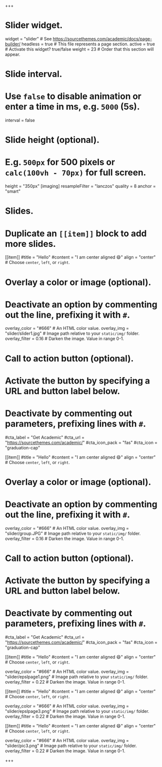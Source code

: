 +++
# Slider widget.
widget = "slider"  # See https://sourcethemes.com/academic/docs/page-builder/
headless = true  # This file represents a page section.
active = true  # Activate this widget? true/false
weight = 23  # Order that this section will appear.

# Slide interval.
# Use `false` to disable animation or enter a time in ms, e.g. `5000` (5s).
interval = false

# Slide height (optional).
# E.g. `500px` for 500 pixels or `calc(100vh - 70px)` for full screen.
height = "350px"
[imaging]
  resampleFilter = "lanczos"
  quality = 8
  anchor = "smart"
# Slides.
# Duplicate an `[[item]]` block to add more slides.


[[item]]
  #title = "Hello"
  #content = "I am center aligned :smile:"
  align = "center"  # Choose `center`, `left`, or `right`.

  # Overlay a color or image (optional).
  #   Deactivate an option by commenting out the line, prefixing it with `#`.
  overlay_color = "#666"  # An HTML color value.
  overlay_img = "slider/slider1.jpg"  # Image path relative to your `static/img/` folder.
  overlay_filter = 0.16  # Darken the image. Value in range 0-1.

  # Call to action button (optional).
  #   Activate the button by specifying a URL and button label below.
  #   Deactivate by commenting out parameters, prefixing lines with `#`.
  #cta_label = "Get Academic"
  #cta_url = "https://sourcethemes.com/academic/"
  #cta_icon_pack = "fas"
  #cta_icon = "graduation-cap"
  
  
[[item]]
  #title = "Hello"
  #content = "I am center aligned :smile:"
  align = "center"  # Choose `center`, `left`, or `right`.

  # Overlay a color or image (optional).
  #   Deactivate an option by commenting out the line, prefixing it with `#`.
  overlay_color = "#666"  # An HTML color value.
  overlay_img = "slider/group.JPG"  # Image path relative to your `static/img/` folder.
  overlay_filter = 0.16  # Darken the image. Value in range 0-1.

  # Call to action button (optional).
  #   Activate the button by specifying a URL and button label below.
  #   Deactivate by commenting out parameters, prefixing lines with `#`.
  #cta_label = "Get Academic"
  #cta_url = "https://sourcethemes.com/academic/"
  #cta_icon_pack = "fas"
  #cta_icon = "graduation-cap"  

[[item]]
  #title = "Hello"
  #content = "I am center aligned :smile:"
  align = "center"  # Choose `center`, `left`, or `right`.

  overlay_color = "#666"  # An HTML color value.
  overlay_img = "slider/epslpage1.png"  # Image path relative to your `static/img/` folder.
  overlay_filter = 0.22  # Darken the image. Value in range 0-1.

[[item]]
  #title = "Hello"
  #content = "I am center aligned :smile:"
  align = "center"  # Choose `center`, `left`, or `right`.

  overlay_color = "#666"  # An HTML color value.
  overlay_img = "slider/epslpage3.png"  # Image path relative to your `static/img/` folder.
  overlay_filter = 0.22  # Darken the image. Value in range 0-1.
  
[[item]]
  #title = "Hello"
  #content = "I am center aligned :smile:"
  align = "center"  # Choose `center`, `left`, or `right`.

  overlay_color = "#666"  # An HTML color value.
  overlay_img = "slider/pic3.png"  # Image path relative to your `static/img/` folder.
  overlay_filter = 0.22  # Darken the image. Value in range 0-1.
  
  
+++
